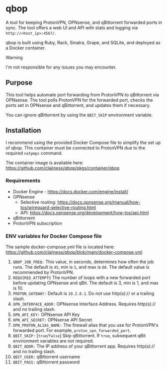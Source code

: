 # qbop
A tool for keeping ProtonVPN, OPNsense, and qBittorrent forwarded ports in sync. The tool offers a web UI and API with stats and logging via `http://<host_ip>:4567/`.

qbop is built using Ruby, Rack, Sinatra, Grape, and SQLite, and deployed as a Docker container.

> [!WARNING]
> I'm not responsible for any issues you may encounter.

## Purpose
This tool helps automate port forwarding from ProtonVPN to qBittorrent via OPNsense. The tool polls ProtonVPN for the forwarded port, checks the ports set in OPNsense and qBittorrent, and updates them if necessary.

You can ignore qBittorrent by using the `QBIT_SKIP` environment variable.

## Installation
I recommend using the provided Docker Compose file to simplify the set up of qbop. This container must be connected to ProtonVPN due to the required `natpmpc` command.

The container image is available here: https://github.com/clajiness/qbop/pkgs/container/qbop

### Requirements
* Docker Engine - https://docs.docker.com/engine/install/
* OPNsense
    * Selective routing: https://docs.opnsense.org/manual/how-tos/wireguard-selective-routing.html
    * API: https://docs.opnsense.org/development/how-tos/api.html
* qBittorrent
* ProtonVPN subscription

### ENV variables for Docker Compose file
The sample docker-compose.yml file is located here:
https://github.com/clajiness/qbop/blob/main/docker-compose.yml

1. `QBOP_JOB_FREQ:` This value, in seconds, determines how often the job runs. The default is `45`, min is `5`, and max is `60`. The default value is recommended by ProtonVPN.
2. `REQUIRED_ATTEMPTS` The number of loops with a new forwarded port before updating OPNsense and qBit. The default is 3, min is 1, and max is 10.
3. `PROTON_GATEWAY:` Default is `10.2.0.1`. Do not use http(s):// or a trailing slash.
4. `OPN_INTERFACE_ADDR:` OPNsense Interface Address. Requires http(s):// and no trailing slash.
5. `OPN_API_KEY:` OPNsense API Key
6. `OPN_API_SECRET:` OPNsense API Secret
7. `OPN_PROTON_ALIAS_NAME:` The firewall alias that you use for ProtonVPN's forwarded port. For example, `proton_vpn_forwarded_port`.
8. `QBIT_SKIP:` [`true`/`false`] Skip qBittorrent. If `true`, subsequent qBit environment variables are not required.
9. `QBIT_ADDR:` The IP address of your qBittorrent app. Requires http(s):// and no trailing slash.
10. `QBIT_USER:` qBittorrent username
11. `QBIT_PASS:` qBittorrent password
